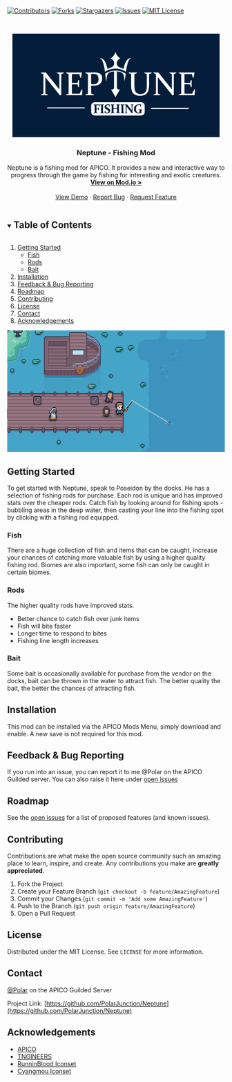 <!-- PROJECT SHIELDS -->
[![Contributors][contributors-shield]][contributors-url]
[![Forks][forks-shield]][forks-url]
[![Stargazers][stars-shield]][stars-url]
[![Issues][issues-shield]][issues-url]
[![MIT License][license-shield]][license-url]


<!-- PROJECT LOGO -->
<br />
<p align="center">
  <a href="https://github.com/PolarJunction/Neptune">
    <img src="images/logo.png" alt="Logo" width="480" height="240">
  </a>

  <h3 align="center">Neptune - Fishing Mod</h3>

  <p align="center">
    Neptune is a fishing mod for APICO. It provides a new and interactive way to progress through the game by fishing for interesting and exotic creatures.
    <br />
    <a href="https://github.com/PolarJunction/Neptune"><strong> View on Mod.io »</strong></a>
    <br />
    <br />
    <a href="https://github.com/PolarJunction/Neptune">View Demo</a>
    ·
    <a href="https://github.com/PolarJunction/Neptune/issues">Report Bug</a>
    ·
    <a href="https://github.com/PolarJunction/Neptune/issues">Request Feature</a>
  </p>
</p>


<!-- TABLE OF CONTENTS -->
<details open="open">
  <summary><h2 style="display: inline-block">Table of Contents</h2></summary>
  <ol>
    <li>
      <a href="#getting-started">Getting Started</a>
      <ul>
        <li><a href="#Fish">Fish</a></li>
        <li><a href="#Rods">Rods</a></li>
        <li><a href="#Bait">Bait</a></li>
      </ul>
    </li>
    <li><a href="#installation">Installation</a></li>
    <li><a href="#feedback--bug-reporting">Feedback & Bug Reporting</a></li>
    <li><a href="#roadmap">Roadmap</a></li>
    <li><a href="#contributing">Contributing</a></li>
    <li><a href="#license">License</a></li>
    <li><a href="#contact">Contact</a></li>
    <li><a href="#acknowledgements">Acknowledgements</a></li>
  </ol>
</details>

<p align="center">
  <img width="608" height="282" src="images/fishing-dock.png">
</p>

<!-- GETTING STARTED -->
## Getting Started

To get started with Neptune, speak to Poseidon by the docks. He has a selection of fishing rods for purchase. Each rod is unique and has improved stats over the cheaper rods.
Catch fish by looking around for fishing spots - bubbling areas in the deep water, then casting your line into the fishing spot by clicking with a fishing rod equipped.


### Fish
There are a huge collection of fish and items that can be caught, increase your chances of catching more valuable fish by using a higher quality fishing rod.
Biomes are also important, some fish can only be caught in certain biomes.

### Rods
The higher quality rods have improved stats.
* Better chance to catch fish over junk items
* Fish will bite faster
* Longer time to respond to bites
* Fishing line length increases

### Bait
Some bait is occasionally available for purchase from the vendor on the docks, bait can be thrown in the water to attract fish.
The better quality the bait, the better the chances of attracting fish.

## Installation

This mod can be installed via the APICO Mods Menu, simply download and enable.
A new save is not required for this mod.

## Feedback & Bug Reporting
If you run into an issue, you can report it to me @Polar on the APICO Guilded server.
You can also raise it here under [open issues](https://github.com/PolarJunction/Neptune/issues)


<!-- ROADMAP -->
## Roadmap

See the [open issues](https://github.com/PolarJunction/Neptune/issues) for a list of proposed features (and known issues).


<!-- CONTRIBUTING -->
## Contributing

Contributions are what make the open source community such an amazing place to learn, inspire, and create. Any contributions you make are **greatly appreciated**.

1. Fork the Project
2. Create your Feature Branch (`git checkout -b feature/AmazingFeature`)
3. Commit your Changes (`git commit -m 'Add some AmazingFeature'`)
4. Push to the Branch (`git push origin feature/AmazingFeature`)
5. Open a Pull Request


<!-- LICENSE -->
## License

Distributed under the MIT License. See `LICENSE` for more information.


<!-- CONTACT -->
## Contact

<!-- Your Name - [@twitter_handle](https://twitter.com/twitter_handle) - email -->

[@Polar](https://www.guilded.gg/tngineers) on the APICO Guilded Server

Project Link: [https://github.com/PolarJunction/Neptune](https://github.com/PolarJunction/Neptune)


<!-- ACKNOWLEDGEMENTS -->
## Acknowledgements

* [APICO](http://apico.buzz/)
* [TNGINEERS](https://twitter.com/TNgineers)
* [RunninBlood Iconset](https://runninblood.itch.io/rpg-pack)
* [Cyangmou Iconset](https://cyangmou.itch.io/pixel-art-fishing-diving-icons-1616)


<!-- MARKDOWN LINKS & IMAGES -->
<!-- https://www.markdownguide.org/basic-syntax/#reference-style-links -->
[contributors-shield]: https://img.shields.io/github/contributors/PolarJunction/Neptune 
[contributors-url]: https://github.com/PolarJunction/Neptune/graphs/contributors
[forks-shield]: https://img.shields.io/github/forks/PolarJunction/Neptune
[forks-url]: https://github.com/PolarJunction/Neptune/network/members
[stars-shield]: https://img.shields.io/github/stars/PolarJunction/Neptune
[stars-url]: https://github.com/PolarJunction/Neptune/stargazers
[issues-shield]:https://img.shields.io/github/issues/PolarJunction/Neptune 
[issues-url]: https://github.com/PolarJunction/Neptune/issues
[license-shield]: https://img.shields.io/github/license/PolarJunction/Neptune
[license-url]: https://github.com/PolarJunction/Neptune/blob/master/LICENSE.txt
